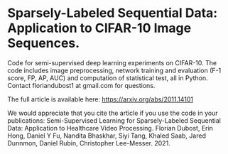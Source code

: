 # Sparsely-Labeled Sequential Data: Application to CIFAR-10 Image Sequences.

Code for semi-supervised deep learning experiments on CIFAR-10. The code includes image preprocessing, network training and evaluation (F-1 score, FP, AP, AUC) and computation of statistical test, all in Python.
Contact floriandubost1 at gmail.com for questions.

The full article is available here:
https://arxiv.org/abs/2011.14101

We would appreciate that you cite the article if you use the code in your publications:
Semi-Supervised Learning for Sparsely-Labeled Sequential Data: Application to Healthcare Video Processing. Florian Dubost, Erin Hong, Daniel Y Fu, Nandita Bhaskhar, Siyi Tang, Khaled Saab, Jared Dunnmon, Daniel Rubin, Christopher Lee-Messer. 2021.


